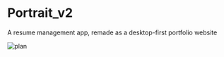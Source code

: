 # Portrait_v2
A resume management app, remade as a desktop-first portfolio website

![plan](https://user-images.githubusercontent.com/63243156/213923735-4ffdc267-9d86-4ba3-90ee-5e0602dbcf27.jpg)
